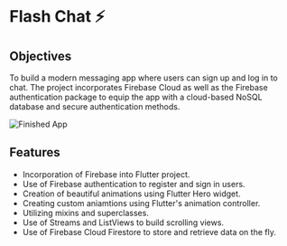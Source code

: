 
# Flash Chat ⚡️

## Objectives

To build a modern messaging app where users can sign up and log in to chat. The project incorporates Firebase Cloud as well as the Firebase authentication package to equip the app with a cloud-based NoSQL database and secure authentication methods. 


![Finished App](https://github.com/londonappbrewery/Images/blob/master/flash_chat_flutter_demo.gif)

## Features

- Incorporation of Firebase into Flutter project.
- Use of Firebase authentication to register and sign in users.
- Creation of beautiful animations using Flutter Hero widget.
- Creating custom aniamtions using Flutter's animation controller. 
- Utilizing mixins and superclasses.
- Use of Streams and ListViews to build scrolling views.
- Use of Firebase Cloud Firestore to store and retrieve data on the fly.

